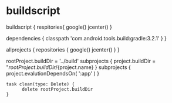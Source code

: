 # buildscript
buildscript {
      respitories{
      google()
      jcenter()
  }
  
  dependencies {
        classpath 'com.android.tools.build:gradle:3.2.1'
    }
 }
 
 allprojects {
         repositories {
             google()
             jcenter()
    }
 }
 
 rootProject.buildDir = '../build'
 subprojects {
        project.buildDir = "${rootProject.buildDir}/${project.name}
  }
  subprojects {
          project.evalutionDependsOn( ':app' )
    }
    
    task clean(type: Delete) {
          delete rootProject.buildDir
    }
